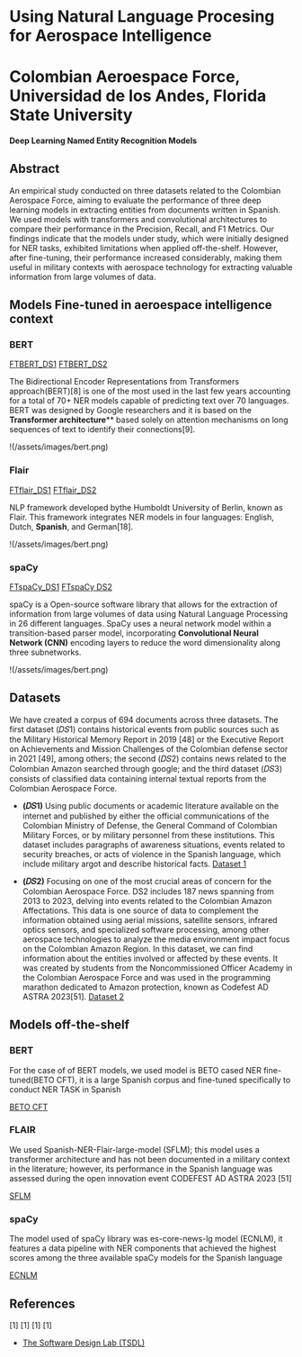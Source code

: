 # Using Natural Language Procesing for Aerospace Intelligence

# Colombian Aeroespace Force, Universidad de los Andes, Florida State University

#### Deep Learning Named Entity Recognition Models 

## Abstract
An empirical study conducted on three datasets related to the Colombian
Aerospace Force, aiming to evaluate the performance of three deep learning models in extracting
entities from documents written in Spanish. We used models with transformers and convolutional
architectures to compare their performance in the Precision, Recall, and F1 Metrics. Our
findings indicate that the models under study, which were initially designed for NER tasks,
exhibited limitations when applied off-the-shelf. However, after fine-tuning, their performance
increased considerably, making them useful in military contexts with aerospace technology for
extracting valuable information from large volumes of data.

## Models Fine-tuned in aeroespace intelligence context

### BERT
[FTBERT_DS1](https://thesoftwaredesignlab.github.io)
[FTBERT_DS2](https://thesoftwaredesignlab.github.io)

The Bidirectional Encoder Representations from Transformers approach(BERT)[8] is one of the most used in the last few years accounting for a total of 70+ NER
models capable of predicting text over 70 languages. BERT was designed by Google researchers and it is based on the **Transformer architecture**** based solely on attention
mechanisms on long sequences of text to identify their connections[9].

!(/assets/images/bert.png)

### Flair
[FTflair_DS1](https://thesoftwaredesignlab.github.io)
[FTflair_DS2](https://thesoftwaredesignlab.github.io)

NLP framework developed bythe Humboldt University of Berlin, known as Flair. This framework integrates NER models in four languages: English, Dutch, **Spanish**, and German[18].

!(/assets/images/bert.png)

### spaCy
[FTspaCy_DS1](https://thesoftwaredesignlab.github.io)
[FTspaCy DS2](https://thesoftwaredesignlab.github.io)

spaCy is a Open-source software library that allows for the extraction of information from large volumes of data using Natural Language Processing in 26 different languages. SpaCy uses a neural network model within a transition-based parser model, incorporating **Convolutional Neural Network (CNN)** encoding layers to reduce the word dimensionality along three subnetworks.

!(/assets/images/bert.png)

## Datasets
We have created a corpus of 694 documents across three datasets. The first dataset (𝐷𝑆1) contains historical events from public sources such as the Military Historical Memory Report in 2019 [48] or the Executive Report on Achievements and Mission Challenges of the Colombian defense sector in 2021 [49], among others; the second (𝐷𝑆2) contains news related to the Colombian Amazon searched through google; and the third dataset (𝐷𝑆3) consists of classified data containing internal textual reports from the Colombian Aerospace Force. 

-  **(𝐷𝑆1)** Using public documents or academic literature available on the internet and published by either the official communications of the Colombian Ministry of Defense, the General Command of
Colombian Military Forces, or by military personnel from these institutions. This dataset includes paragraphs of awareness situations, events related to security breaches, or acts of violence in the Spanish language, which include military argot and describe historical facts.
[Dataset 1](https://thesoftwaredesignlab.github.io)

-  **(𝐷𝑆2)** Focusing on one of the most crucial areas of concern for the Colombian Aerospace Force. DS2 includes 187 news spanning from 2013 to 2023, delving into events related to the Colombian Amazon Affectations. This data is one source of data to complement the information obtained using aerial missions, satellite sensors, infrared optics sensors, and specialized software processing, among other aerospace technologies to analyze the media environment impact focus on the Colombian Amazon Region. In this dataset, we can find information about the entities involved or affected by these events. It was created by students from the Noncommissioned Officer Academy in the Colombian Aerospace Force and was used in the programming marathon dedicated to Amazon protection, known as Codefest AD ASTRA 2023[51].
[Dataset 2](https://thesoftwaredesignlab.github.io)


## Models off-the-shelf

### BERT
For the case of of BERT models, we used model is BETO cased NER fine-tuned(BETO CFT), it is a large Spanish corpus and fine-tuned specifically to conduct NER TASK in Spanish

[BETO CFT](https://huggingface.co/dccuchile/bert-base-spanish-wwm-cased-finetuned-ner/commit/0cf7cc10bc005707fa8a70ba3739c7d1b50b2630)

### FLAIR
We used Spanish-NER-Flair-large-model (SFLM); this model uses a transformer architecture and has not been documented in a military context in the literature; however, its performance in the Spanish language was assessed during the open innovation event CODEFEST AD ASTRA 2023 [51]

[SFLM](https://huggingface.co/flair/ner-spanish-large)

### spaCy
The model used of spaCy library was es-core-news-lg model (ECNLM), it features a data pipeline with NER components that achieved the highest scores among the three available spaCy models for the Spanish language 

[ECNLM](https://spacy.io/models/es)


## References
[1]
[1]
[1]
[1]


- [The Software Design Lab (TSDL)](https://thesoftwaredesignlab.github.io/)
